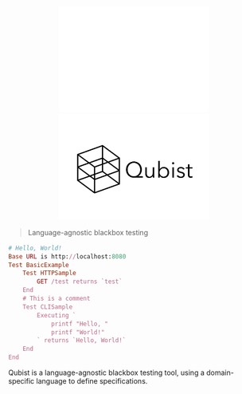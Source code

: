 <p align="center">
<img src="qubist_white.png#gh-dark-mode-only" width="300"></img>
<img src="qubist_black.png#gh-light-mode-only" width="300"></img>
<br/>
</p>

> Language-agnostic blackbox testing

```ruby
# Hello, World!
Base URL is http://localhost:8080
Test BasicExample
    Test HTTPSample
        GET /test returns `test`
    End
    # This is a comment
    Test CLISample
        Executing `
            printf "Hello, "
            printf "World!"
        ` returns `Hello, World!`
    End
End
```
Qubist is a language-agnostic blackbox testing tool, using a domain-specific language to define specifications.
